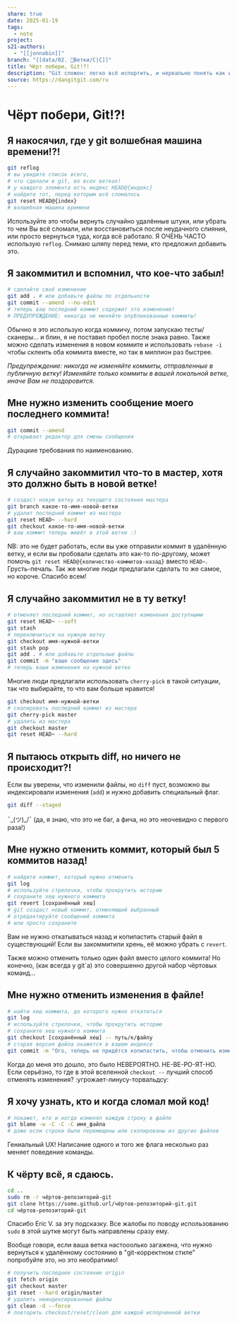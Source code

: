 ```yaml
---
share: true
date: 2025-01-19
tags:
  - note
project: 
s21-authors:
  - "[[jonnabin]]"
branch: "[[data/02. 🎄Ветки/C|C]]"
title: Чёрт побери, Git!?!
description: "Git сложен: легко всё испортить, и нереально понять как исправить. Документация Git – это финиш: чтобы найти решение, тебе заранее надо знать название фишки, которая вернёт всё на место. Популярно опишу несколько ситуаций, из которых мне пришлось выбираться."
source: https://dangitgit.com/ru
---
```


# Чёрт побери, Git!?!

## Я накосячил, где у git волшебная машина времени!?!
```sh
git reflog
# вы увидите список всего, 
# что сделали в git, во всех ветках!
# у каждого элемента есть индекс HEAD@{индекс}
# найдите тот, перед которым всё сломалось
git reset HEAD@{index}
# волшебная машина времени
```

Используйте это чтобы вернуть случайно удалённые штуки, или убрать то чем Вы всё сломали, или восстановиться после неудачного слияния, или просто вернуться туда, когда всё работало. Я ОЧЕНЬ ЧАСТО использую `reflog`. Снимаю шляпу перед теми, кто предложил добавить это.

## Я закоммитил и вспомнил, что кое-что забыл!
```sh
# сделайте своё изменение
git add . # или добавьте файлы по отдельности
git commit --amend --no-edit
# теперь ваш последний коммит содержит это изменение!
# ПРЕДУПРЕЖДЕНИЕ: никогда не меняйте опубликованные коммиты!
```

Обычно я это использую когда коммичу, потом запускаю тесты/сканеры... и блин, я не поставил пробел после знака равно. Также можно сделать изменения в новом коммите и использовать `rebase -i` чтобы склеить оба коммита вместе, но так в миллион раз быстрее.

_Предупреждение: никогда не изменяйте коммиты, отправленные в публичную ветку! Изменяйте только коммиты в вашей локальной ветке, иначе Вам не поздоровится._

## Мне нужно изменить сообщение моего последнего коммита!
```sh
git commit --amend
# открывает редактор для смены сообщения
```

Дурацкие требования по наименованию.

## Я случайно закоммитил что-то в мастер, хотя это должно быть в новой ветке!
```sh
# создаст новую ветку из текущего состояния мастера
git branch какое-то-имя-новой-ветки
# удалит последний коммит из мастера
git reset HEAD~ --hard
git checkout какое-то-имя-новой-ветки
# ваш коммит теперь живёт в этой ветке :)
```

NB: это не будет работать, если вы уже отправили коммит в удалённую ветку, и если вы пробовали сделать это как-то по-другому, может помочь `git reset HEAD@{количество-коммитов-назад}` вместо `HEAD~`. Грусть-печаль. Так же многие люди предлагали сделать то же самое, но короче. Спасибо всем!

## Я случайно закоммитил не в ту ветку!
```sh
# отменяет последний коммит, но оставляет изменения доступными
git reset HEAD~ --soft
git stash
# переключиться на нужную ветку
git checkout имя-нужной-ветки
git stash pop
git add . # или добавьте отдельные файлы
git commit -m "ваше сообщение здесь"
# теперь ваши изменения на нужной ветке
```

Многие люди предлагали использовать `cherry-pick` в такой ситуации, так что выбирайте, то что вам больше нравится!

```sh
git checkout имя-нужной-ветки
# скопировать последний коммит из мастера
git cherry-pick master
# удалить из мастера
git checkout master
git reset HEAD~ --hard
```

## Я пытаюсь открыть diff, но ничего не происходит?!
Если вы уверены, что изменили файлы, но `diff` пуст, возможно вы индексировали изменения (`add`) и нужно добавить специальный флаг.

```sh
git diff --staged
```

¯\_(ツ)_/¯ (да, я знаю, что это не баг, а фича, но это неочевидно с первого раза!)

## Мне нужно отменить коммит, который был 5 коммитов назад!
```sh
# найдите коммит, который нужно отменить
git log
# используйте стрелочки, чтобы прокрутить историю
# сохраните хеш нужного коммита
git revert [сохранённый хеш]
# git создаст новый коммит, отменяющий выбранный
# отредактируйте сообщений коммита
# или просто сохраните
```

Вам не нужно откатываться назад и копипастить старый файл в существующий! Если вы закоммитили хрень, её можно убрать с `revert`.

Также можно отменить только один файл вместо целого коммита! Но конечно, (как всегда у git`а) это совершенно другой набор чёртовых команд…

## Мне нужно отменить изменения в файле!
```sh
# найти хеш коммита, до которого нужно откатиться
git log
# используйте стрелочки, чтобы прокрутить историю
# сохраните хеш нужного коммита
git checkout [сохранённый хеш] -- путь/к/файлу
# старая версия файла окажется в вашем индексе
git commit -m "Ого, теперь не придётся копипастить, чтобы отменить изменения!"
```

Когда до меня это дошло, это было НЕВЕРОЯТНО. НЕ-ВЕ-РО-ЯТ-НО. Если серьёзно, то где в этой вселенной `checkout --` лучший способ отменять изменения? :угрожает-линусу-торвальдсу:

## Я хочу узнать, кто и когда сломал мой код!

```sh
# покажет, кто и когда изменял каждую строку в файле
git blame -w -C -C -C имя_файла 
# даже если строки были перемещены или скопированы из других файлов
```

Гениальный UX! Написание одного и того же флага несколько раз меняет поведение команды.

## К чёрту всё, я сдаюсь.
```sh
cd ..
sudo rm -r чёртов-репозиторий-git
git clone https://some.github.url/чёртов-репозиторий-git.git
cd чёртов-репозиторий-git
```

Спасибо Eric V. за эту подсказку. Все жалобы по поводу использованию `sudo` в этой шутке могут быть направлены сразу ему.

Вообще говоря, если ваша ветка настооолько загажена, что нужно вернуться к удалённому состоянию в "git-корректном стиле" попробуйте это, но это необратимо!

```sh
# получить последнее состояние origin
git fetch origin
git checkout master
git reset --hard origin/master
# удалить неиндексированные файлы
git clean -d --force
# повторить checkout/reset/clean для каждой испорченной ветки
```
